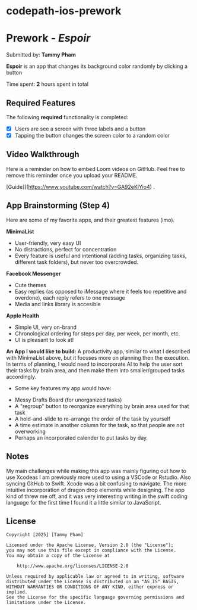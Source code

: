 # codepath-ios-prework

# Prework - *Espoir*

Submitted by: **Tammy Pham**

**Espoir** is an app that changes its background color randomly by clicking a button

Time spent: **2** hours spent in total

## Required Features

The following **required** functionality is completed:

- [x] Users are see a screen with three labels and a button
- [x] Tapping the button changes the screen color to a random color
 
## Video Walkthrough

Here is a reminder on how to embed Loom videos on GitHub. Feel free to remove this reminder once you upload your README. 

[Guide]](https://www.youtube.com/watch?v=GA92eKlYio4) .

## App Brainstorming (Step 4)

Here are some of my favorite apps, and their greatest features (imo).

**MinimaList**
- User-friendly, very easy UI
- No distractions, perfect for concentration
- Every feature is useful and intentional (adding tasks, organizing tasks, different task folders), but never too overcrowded.

**Facebook Messenger**
- Cute themes
- Easy replies (as opposed to iMessage where it feels too repetitive and overdone), each reply refers to one message
- Media and links library is accesible

**Apple Health**
- Simple UI, very on-brand
- Chronological ordering for steps per day, per week, per month, etc.
- UI is pleasant to look at!

**An App I would like to build:**
A productivity app, similar to what I described with MinimaList above, but it focuses more on planning then the execution. 
In terms of planning, I would need to incorporate AI to help the user sort their tasks by brain area, and then make them into smaller/grouped tasks accordingly.
* Some key features my app would have:
- Messy Drafts Board (for unorganized tasks)
- A "regroup" button to reorganize everything by brain area used for that task
- A hold-and-slide to re-arrange the order of the task by yourself
- A time estimate in another column for the task, so that people are not overworking
- Perhaps an incorporated calender to put tasks by day.


## Notes

My main challenges while making this app was mainly figuring out how to use Xcodeas I am previously more used to using a VSCode or Rstudio. Also syncing GitHub to Swift. Xcode was a bit confusing to navigate. The more intuitive incorporation of dragon drop elements while designing. The app kind of threw me off, and it was very interesting writing in the swift coding language for the first time I found it a little similar to JavaScript.

## License

    Copyright [2025] [Tammy Pham]

    Licensed under the Apache License, Version 2.0 (the "License");
    you may not use this file except in compliance with the License.
    You may obtain a copy of the License at

        http://www.apache.org/licenses/LICENSE-2.0

    Unless required by applicable law or agreed to in writing, software
    distributed under the License is distributed on an "AS IS" BASIS,
    WITHOUT WARRANTIES OR CONDITIONS OF ANY KIND, either express or implied.
    See the License for the specific language governing permissions and
    limitations under the License.
